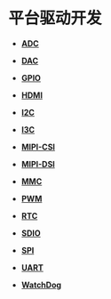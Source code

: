 # 平台驱动开发<a name="ZH-CN_TOPIC_0000001160769576"></a>

-   **[ADC](driver-platform-adc-develop.md)**  

-   **[DAC](driver-platform-dac-develop.md)**  

-   **[GPIO](driver-platform-gpio-develop.md)**  

-   **[HDMI](driver-platform-hdmi-develop.md)**  

-   **[I2C](driver-platform-i2c-develop.md)**  

-   **[I3C](driver-platform-i3c-develop.md)**  

-   **[MIPI-CSI](driver-platform-mipicsi-develop.md)**  

-   **[MIPI-DSI](driver-platform-mipidsi-develop.md)**  

-   **[MMC](driver-platform-mmc-develop.md)**  

-   **[PWM](driver-platform-pwm-develop.md)**  

-   **[RTC](driver-platform-rtc-develop.md)**  

-   **[SDIO](driver-platform-sdio-develop.md)**  

-   **[SPI](driver-platform-spi-develop.md)**  

-   **[UART](driver-platform-uart-develop.md)**  

-   **[WatchDog](driver-platform-watchdog-develop.md)**  
